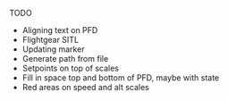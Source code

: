TODO
- Aligning text on PFD
- Flightgear SITL
- Updating marker
- Generate path from file
- Setpoints on top of scales
- Fill in space top and bottom of PFD, maybe with state
- Red areas on speed and alt scales